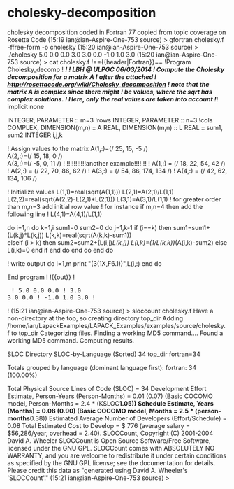 # cholesky-decomposition
cholesky decomposition coded in Fortran 77 copied from topic coverage on Rosetta Code
(15:19 ian@ian-Aspire-One-753 source) > gfortran cholesky.f -ffree-form -o cholesky
(15:20 ian@ian-Aspire-One-753 source) > ./cholesky
    5.0    0.0    0.0
    3.0    3.0    0.0
   -1.0    1.0    3.0
(15:20 ian@ian-Aspire-One-753 source) > cat cholesky.f
!=={{header|Fortran}}==
!<syntaxhighlight lang="fortran">Program Cholesky_decomp
! *************************************************!
! LBH @ ULPGC 06/03/2014
! Compute the Cholesky decomposition for a matrix A
! after the attached 
! http://rosettacode.org/wiki/Cholesky_decomposition
! note that the matrix A is complex since there might
! be values, where the sqrt has complex solutions.
! Here, only the real values are taken into account
!*************************************************! 
implicit none

INTEGER, PARAMETER :: m=3 !rows
INTEGER, PARAMETER :: n=3 !cols
COMPLEX, DIMENSION(m,n) :: A 
REAL, DIMENSION(m,n) :: L
REAL :: sum1, sum2
INTEGER i,j,k

! Assign values to the matrix
A(1,:)=(/ 25,  15,  -5 /)   
A(2,:)=(/ 15,  18,   0 /)  
A(3,:)=(/ -5,   0,  11 /)
! !!!!!!!!!!!another example!!!!!!!
! A(1,:) = (/ 18,  22,   54,   42 /) 
! A(2,:) = (/ 22,  70,   86,   62 /) 
! A(3,:) = (/ 54,  86,  174,  134 /) 
! A(4,:) = (/ 42,  62,  134,  106 /)





! Initialize values
L(1,1)=real(sqrt(A(1,1)))
L(2,1)=A(2,1)/L(1,1)
L(2,2)=real(sqrt(A(2,2)-L(2,1)*L(2,1)))
L(3,1)=A(3,1)/L(1,1)
! for greater order than m,n=3 add initial row value
! for instance if m,n=4 then add the following line
! L(4,1)=A(4,1)/L(1,1)





do i=1,n
    do k=1,i
        sum1=0
        sum2=0
        do j=1,k-1
        if (i==k) then
            sum1=sum1+(L(k,j)*L(k,j))
            L(k,k)=real(sqrt(A(k,k)-sum1))  
        elseif (i > k) then
            sum2=sum2+(L(i,j)*L(k,j))
            L(i,k)=(1/L(k,k))*(A(i,k)-sum2)
        else
            L(i,k)=0
        end if
        end do
    end do
end do

! write output
do i=1,m
    print "(3(1X,F6.1))",L(i,:)
end do

End program 
!</syntaxhighlight>
!{{out}}
!<pre>
!   5.0   0.0   0.0
!   3.0   3.0   0.0
!  -1.0   1.0   3.0
!</pre>
!
(15:21 ian@ian-Aspire-One-753 source) > sloccount cholesky.f
Have a non-directory at the top, so creating directory top_dir
Adding /home/ian/LapackExamples/LAPACK_Examples/examples/source/cholesky.f to top_dir
Categorizing files.
Finding a working MD5 command....
Found a working MD5 command.
Computing results.


SLOC	Directory	SLOC-by-Language (Sorted)
34      top_dir         fortran=34


Totals grouped by language (dominant language first):
fortran:         34 (100.00%)




Total Physical Source Lines of Code (SLOC)                = 34
Development Effort Estimate, Person-Years (Person-Months) = 0.01 (0.07)
 (Basic COCOMO model, Person-Months = 2.4 * (KSLOC**1.05))
Schedule Estimate, Years (Months)                         = 0.08 (0.90)
 (Basic COCOMO model, Months = 2.5 * (person-months**0.38))
Estimated Average Number of Developers (Effort/Schedule)  = 0.08
Total Estimated Cost to Develop                           = $ 776
 (average salary = $56,286/year, overhead = 2.40).
SLOCCount, Copyright (C) 2001-2004 David A. Wheeler
SLOCCount is Open Source Software/Free Software, licensed under the GNU GPL.
SLOCCount comes with ABSOLUTELY NO WARRANTY, and you are welcome to
redistribute it under certain conditions as specified by the GNU GPL license;
see the documentation for details.
Please credit this data as "generated using David A. Wheeler's 'SLOCCount'."
(15:21 ian@ian-Aspire-One-753 source) > 
